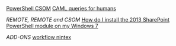 [PowerShell CSOM](http://sharepointryan.com/2014/03/07/return-splistitems-using-csom-and-powershell-without-writing-caml/)
[CAML queries for humans](http://geekswithblogs.net/Norgean/archive/2012/03/28/camlqueries.aspx)

*REMOTE, REMOTE and CSOM*
[How do I install the 2013 SharePoint PowerShell module on my Windows 7](https://sharepoint.stackexchange.com/questions/101038/how-do-i-install-the-2013-sharepoint-powershell-module-on-my-windows-7-client-co)


*ADD-ONS*
[workflow nintex](http://www.nintex.com/)